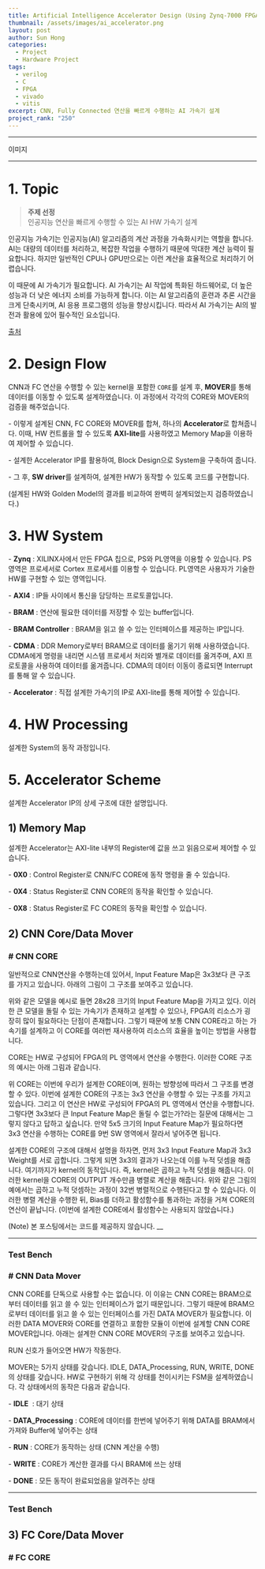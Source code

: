 ```yaml
---
title: Artificial Intelligence Accelerator Design (Using Zynq-7000 FPGA, CDMA, AXI)
thumbnail: /assets/images/ai_accelerator.png
layout: post
author: Sun Hong
categories:
  - Project
  - Hardware Project
tags:
  - verilog
  - C
  - FPGA
  - vivado
  - vitis
excerpt: CNN, Fully Connected 연산을 빠르게 수행하는 AI 가속기 설계
project_rank: "250"
---
```



---

이미지

---

# 1. Topic

> **주제 선정**  
> 인공지능 연산을 빠르게 수행할 수 있는 AI HW 가속기 설계

인공지능 가속기는 인공지능(AI) 알고리즘의 계산 과정을 가속화시키는 역할을 합니다. AI는 대량의 데이터를 처리하고, 복잡한 작업을 수행하기 때문에 막대한 계산 능력이 필요합니다. 하지만 일반적인 CPU나 GPU만으로는 이런 계산을 효율적으로 처리하기 어렵습니다.

이 때문에 AI 가속기가 필요합니다. AI 가속기는 AI 작업에 특화된 하드웨어로, 더 높은 성능과 더 낮은 에너지 소비를 가능하게 합니다. 이는 AI 알고리즘의 훈련과 추론 시간을 크게 단축시키며, AI 응용 프로그램의 성능을 향상시킵니다. 따라서 AI 가속기는 AI의 발전과 활용에 있어 필수적인 요소입니다.

[출처](http://www.techfrontier.kr/?p=2802)

# 2. Design Flow
CNN과 FC 연산을 수행할 수 있는 kernel을 포함한 `CORE`를 설계 후, **MOVER**를 통해 데이터를 이동할 수 있도록 설계하였습니다. 이 과정에서 각각의 CORE와 MOVER의 검증을 해주었습니다.

\- 이렇게 설계된 CNN, FC CORE와 MOVER를 합쳐, 하나의 **Accelerator**로 합쳐줍니다. 이때, HW 컨트롤을 할 수 있도록 **AXI-lite**를 사용하였고 Memory Map을 이용하여 제어할 수 있습니다.

\- 설계한 Accelerator IP를 활용하여, Block Design으로 System을 구축하여 줍니다.

\- 그 후, **SW driver**를 설계하여, 설계한 HW가 동작할 수 있도록 코드를 구현합니다.

(설계된 HW와 Golden Model의 결과를 비교하여 완벽히 설계되었는지 검증하였습니다.)

# 3. HW System



\- **Zynq** : XILINX사에서 만든 FPGA 칩으로, PS와 PL영역을 이용할 수 있습니다. PS영역은 프로세서로 Cortex 프로세서를 이용할 수 있습니다. PL영역은 사용자가 기술한 HW를 구현할 수 있는 영역입니다.

\- **AXI4** : IP들 사이에서 통신을 담당하는 프로토콜입니다.

\- **BRAM** : 연산에 필요한 데이터를 저장할 수 있는 buffer입니다.

\- **BRAM Controller** : BRAM을 읽고 쓸 수 있는 인터페이스를 제공하는 IP입니다.

\- **CDMA** : DDR Memory로부터 BRAM으로 데이터를 옮기기 위해 사용하였습니다. CDMA에게 명령을 내리면 시스템 프로세서 처리와 별개로 데이터를 옮겨주며, AXI 프로토콜을 사용하여 데이터를 옮겨줍니다. CDMA의 데이터 이동이 종료되면 Interrupt를 통해 알 수 있습니다.

\- **Accelerator** : 직접 설계한 가속기의 IP로 AXI-lite를 통해 제어할 수 있습니다.

# 4. HW Processing

설계한 System의 동작 과정입니다.



# 5. Accelerator Scheme

설계한 Accelerator IP의 상세 구조에 대한 설명입니다.



## 1) Memory Map

설계한 Accelerator는 AXI-lite 내부의 Register에 값을 쓰고 읽음으로써 제어할 수 있습니다.



\- **0X0** : Control Register로 CNN/FC CORE에 동작 명령을 줄 수 있습니다.

\- **0X4** : Status Register로 CNN CORE의 동작을 확인할 수 있습니다.

\- **0X8** : Status Register로 FC CORE의 동작을 확인할 수 있습니다.

## 2) CNN Core/Data Mover

### \# CNN CORE

일반적으로 CNN연산을 수행하는데 있어서, Input Feature Map은 3x3보다 큰 구조를 가지고 있습니다. 아래의 그림이 그 구조를 보여주고 있습니다.



위와 같은 모델을 예시로 들면 28x28 크기의 Input Feature Map을 가지고 있다. 이러한 큰 모델을 돌릴 수 있는 가속기가 존재하고 설계할 수 있으나, FPGA의 리소스가 굉장히 많이 필요하다는 단점이 존재합니다. 그렇기 때문에 보통 CNN CORE라고 하는 가속기를 설계하고 이 CORE를 여러번 재사용하여 리소스의 효율을 높이는 방법을 사용합니다.

CORE는 HW로 구성되어 FPGA의 PL 영역에서 연산을 수행한다. 이러한 CORE 구조의 예시는 아래 그림과 같습니다.



위 CORE는 이번에 우리가 설계한 CORE이며, 원하는 방향성에 따라서 그 구조를 변경할 수 있다. 이번에 설계한 CORE의 구조는 3x3 연산을 수행할 수 있는 구조를 가지고 있습니다. 그리고 이 연산은 HW로 구성되어 FPGA의 PL 영역에서 연산을 수행합니다. 그렇다면 3x3보다 큰 Input Feature Map은 돌릴 수 없는가?라는 질문에 대해서는 그렇지 않다고 답하고 싶습니다. 만약 5x5 크기의 Input Feature Map가 필요하다면 3x3 연산을 수행하는 CORE를 9번 SW 영역에서 잘라서 넣어주면 됩니다.

설계한 CORE의 구조에 대해서 설명을 하자면, 먼저 3x3 Input Feature Map과 3x3 Weight를 서로 곱합니다. 그렇게 되면 3x3의 결과가 나오는데 이를 누적 덧셈을 해줍니다. 여기까지가 kernel의 동작입니다. 즉, kernel은 곱하고 누적 덧셈을 해줍니다. 이러한 kernel을 CORE의 OUTPUT 개수만큼 병렬로 계산을 해줍니다. 위와 같은 그림의 예에서는 곱하고 누적 덧셈하는 과정이 32번 병렬적으로 수행된다고 할 수 있습니다. 이러한 병렬 계산을 수행한 뒤, Bias를 더하고 활성함수를 통과하는 과정을 거쳐 CORE의 연산이 끝납니다. (이번에 설계한 CORE에서 활성함수는 사용되지 않았습니다.)

(Note) 본 포스팅에서는 코드를 제공하지 않습니다. \_\_

---

### Test Bench



### \# CNN Data Mover

CNN CORE를 단독으로 사용할 수는 없습니다. 이 이유는 CNN CORE는 BRAM으로부터 데이터를 읽고 쓸 수 있는 인터페이스가 없기 때문입니다. 그렇기 때문에 BRAM으로부터 데이터를 읽고 쓸 수 있는 인터페이스를 가진 DATA MOVER가 필요합니다. 이러한 DATA MOVER와 CORE를 연결하고 포함한 모듈이 이번에 설계할 CNN CORE MOVER입니다. 아래는 설계한 CNN CORE MOVER의 구조를 보여주고 있습니다.



RUN 신호가 들어오면 HW가 작동한다.

MOVER는 5가지 상태를 갖습니다. IDLE, DATA\_Processing, RUN, WRITE, DONE의 상태를 갖습니다. HW로 구현하기 위해 각 상태를 천이시키는 FSM을 설계하였습니다. 각 상태에서의 동작은 다음과 같습니다.

\- **IDLE**  : 대기 상태

\- **DATA\_Processing** : CORE에 데이터를 한번에 넣어주기 위해 DATA를 BRAM에서 가져와 Buffer에 넣어주는 상태

\- **RUN** : CORE가 동작하는 상태 (CNN 계산을 수행)

\- **WRITE** : CORE가 계산한 결과를 다시 BRAM에 쓰는 상태

\- **DONE** : 모든 동작이 완료되었음을 알려주는 상태

---

### Test Bench







## 3) FC Core/Data Mover

### \# FC CORE
